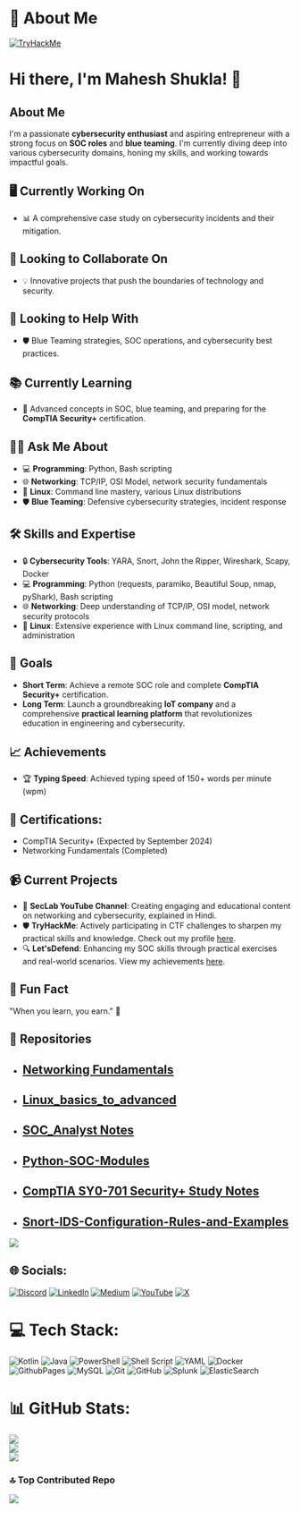 # 💫 About Me
[<img src="https://tryhackme-badges.s3.amazonaws.com/JailBreaker.png?timestamp=20240613" alt="TryHackMe">](https://tryhackme.com/p/JailBreaker)

# Hi there, I'm Mahesh Shukla! 👋

## About Me
I'm a passionate **cybersecurity enthusiast** and aspiring entrepreneur with a strong focus on **SOC roles** and **blue teaming**. I'm currently diving deep into various cybersecurity domains, honing my skills, and working towards impactful goals.

## 🖥️ Currently Working On
- 📊 A comprehensive case study on cybersecurity incidents and their mitigation.

## 🤝 Looking to Collaborate On
- 💡 Innovative projects that push the boundaries of technology and security.

## 🔐 Looking to Help With
- 🛡️ Blue Teaming strategies, SOC operations, and cybersecurity best practices.

## 📚 Currently Learning
- 📘 Advanced concepts in SOC, blue teaming, and preparing for the **CompTIA Security+** certification.

## 🧑‍💻 Ask Me About
- 💻 **Programming**: Python, Bash scripting
- 🌐 **Networking**: TCP/IP, OSI Model, network security fundamentals
- 🐧 **Linux**: Command line mastery, various Linux distributions
- 🛡️ **Blue Teaming**: Defensive cybersecurity strategies, incident response

## 🛠️ Skills and Expertise
- 🔒 **Cybersecurity Tools**: YARA, Snort, John the Ripper, Wireshark, Scapy, Docker
- 💻 **Programming**: Python (requests, paramiko, Beautiful Soup, nmap, pyShark), Bash scripting
- 🌐 **Networking**: Deep understanding of TCP/IP, OSI model, network security protocols
- 🐧 **Linux**: Extensive experience with Linux command line, scripting, and administration

## 🎯 Goals
- **Short Term**: Achieve a remote SOC role and complete **CompTIA Security+** certification.
- **Long Term**: Launch a groundbreaking **IoT company** and a comprehensive **practical learning platform** that revolutionizes education in engineering and cybersecurity.

## 📈 Achievements
- 🏆 **Typing Speed**: Achieved typing speed of 150+ words per minute (wpm)

## 🥇 Certifications:
- CompTIA Security+ (Expected by September 2024)
- Networking Fundamentals (Completed)

## 📹 Current Projects
- 🎥 **SecLab YouTube Channel**: Creating engaging and educational content on networking and cybersecurity, explained in Hindi.
- 🛡️ **TryHackMe**: Actively participating in CTF challenges to sharpen my practical skills and knowledge. Check out my profile [here](https://tryhackme.com).
- 🔍 **Let'sDefend**: Enhancing my SOC skills through practical exercises and real-world scenarios. View my achievements [here](https://letsdefend.io).

## 🌟 Fun Fact
"When you learn, you earn." 🚀

## 📂 Repositories <br>
* ## [Networking Fundamentals](https://github.com/MaheshShukla1/Networking_Notes_2024)
* ## [Linux_basics_to_advanced](https://github.com/MaheshShukla1/Linux-Basics-To-Advanced)
* ## [SOC_Analyst Notes](https://github.com/MaheshShukla1/SOC_NOTES_2024)
* ## [Python-SOC-Modules](https://github.com/MaheshShukla1/Python-SOC-Modules-Security-Monitoring-Incident-Response)
* ## [CompTIA SY0-701 Security+ Study Notes](https://github.com/MaheshShukla1/CompTIA-SY0-701-Security-Study-Notes)
* ## [Snort-IDS-Configuration-Rules-and-Examples](https://github.com/MaheshShukla1/Snort-IDS-Configuration-Rules-and-Examples)
[![](https://visitcount.itsvg.in/api?id=MaheshShukla1&label=Active&pretty=true)](https://visitcount.itsvg.in)

## 🌐 Socials:
[![Discord](https://img.shields.io/badge/Discord-%237289DA.svg?logo=discord&logoColor=white)](https://discord.gg/unnfwjw2sR) [![LinkedIn](https://img.shields.io/badge/LinkedIn-%230077B5.svg?logo=linkedin&logoColor=white)](https://www.linkedin.com/in/maheshshukla01/) [![Medium](https://img.shields.io/badge/Medium-12100E?logo=medium&logoColor=white)](https://medium.com/@Mahesh_Shukla) [![YouTube](https://img.shields.io/badge/YouTube-%23FF0000.svg?logo=YouTube&logoColor=white)](https://www.youtube.com/channel/UCa_oZ3SJu1z24ZRkOpLbc7Q) [![X](https://img.shields.io/badge/X-black.svg?logo=X&logoColor=white)](https://x.com/Maheshshukla011)

# 💻 Tech Stack:
![Kotlin](https://img.shields.io/badge/kotlin-%237F52FF.svg?style=plastic&logo=kotlin&logoColor=white) ![Java](https://img.shields.io/badge/java-%23ED8B00.svg?style=plastic&logo=openjdk&logoColor=white) ![PowerShell](https://img.shields.io/badge/PowerShell-%235391FE.svg?style=plastic&logo=powershell&logoColor=white) ![Shell Script](https://img.shields.io/badge/shell_script-%23121011.svg?style=plastic&logo=gnu-bash&logoColor=white) ![YAML](https://img.shields.io/badge/yaml-%23ffffff.svg?style=plastic&logo=yaml&logoColor=151515) ![Docker](https://img.shields.io/badge/docker-%230db7ed.svg?style=plastic&logo=docker&logoColor=white) ![GithubPages](https://img.shields.io/badge/github%20pages-121013?style=plastic&logo=github&logoColor=white) ![MySQL](https://img.shields.io/badge/mysql-4479A1.svg?style=plastic&logo=mysql&logoColor=white) ![Git](https://img.shields.io/badge/git-%23F05033.svg?style=plastic&logo=git&logoColor=white) ![GitHub](https://img.shields.io/badge/github-%23121011.svg?style=plastic&logo=github&logoColor=white) ![Splunk](https://img.shields.io/badge/splunk-%23000000.svg?style=plastic&logo=splunk&logoColor=white) ![ElasticSearch](https://img.shields.io/badge/-ElasticSearch-005571?style=plastic&logo=elasticsearch)

# 📊 GitHub Stats:
![](https://github-readme-stats.vercel.app/api?username=MaheshShukla1&theme=dark&hide_border=false&include_all_commits=false&count_private=false)<br/>
![](https://github-readme-streak-stats.herokuapp.com/?user=MaheshShukla1&theme=dark&hide_border=false)<br/>
![](https://github-readme-stats.vercel.app/api/top-langs/?username=MaheshShukla1&theme=dark&hide_border=false&include_all_commits=false&count_private=false&layout=compact)

### 🔝 Top Contributed Repo
![](https://github-contributor-stats.vercel.app/api?username=MaheshShukla1&limit=5&theme=dark&combine_all_yearly_contributions=true)

